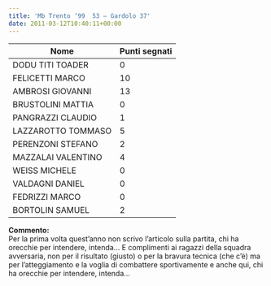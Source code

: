 ```yaml
---
title: 'Mb Trento ‘99  53 – Gardolo 37'
date: 2011-03-12T10:40:11+00:00
---
```

| **Nome** | **Punti segnati** |
| -------- | ----------------- |
| DODU TITI TOADER | 0 |
| FELICETTI MARCO | 10 |
| AMBROSI GIOVANNI | 13 |
| BRUSTOLINI MATTIA | 0 |
| PANGRAZZI CLAUDIO | 1 |
| LAZZAROTTO TOMMASO | 5 |
| PERENZONI STEFANO | 2 |
| MAZZALAI VALENTINO | 4 |
| WEISS MICHELE | 0 |
| VALDAGNI DANIEL | 0 |
| FEDRIZZI MARCO | 0 |
| BORTOLIN SAMUEL | 2 |

**Commento:**  
Per la prima volta quest’anno non scrivo l’articolo sulla partita, chi ha orecchie per intendere, intenda… E complimenti ai ragazzi della squadra avversaria, non per il risultato (giusto) o per la bravura tecnica (che c’è) ma per l’atteggiamento e la voglia di combattere sportivamente e anche qui, chi ha orecchie per intendere, intenda…